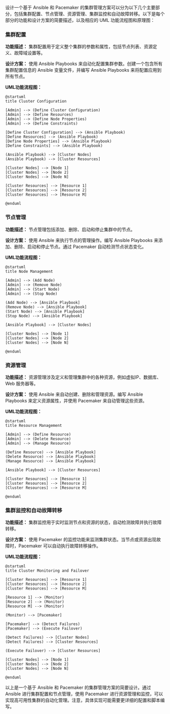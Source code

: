 设计一个基于 Ansible 和 Pacemaker 的集群管理方案可以分为以下几个主要部分，包括集群配置、节点管理、资源管理、集群监控和自动故障转移。以下是每个部分的功能和设计方案的简要描述，以及相应的 UML 功能流程图和原理图：

### 集群配置

**功能描述：** 集群配置用于定义整个集群的参数和属性，包括节点列表、资源定义、故障域设置等。

**设计方案：** 使用 Ansible Playbooks 来自动化配置集群参数。创建一个包含所有集群配置信息的 Ansible 变量文件，并编写 Ansible Playbooks 来将配置应用到所有节点。

**UML功能流程图：**

```plantuml
@startuml
title Cluster Configuration

[Admin] --> (Define Cluster Configuration)
[Admin] --> (Define Resources)
[Admin] --> (Define Node Properties)
[Admin] --> (Define Constraints)

[Define Cluster Configuration] --> (Ansible Playbook)
[Define Resources] --> (Ansible Playbook)
[Define Node Properties] --> (Ansible Playbook)
[Define Constraints] --> (Ansible Playbook)

(Ansible Playbook) --> [Cluster Nodes]
(Ansible Playbook) --> [Cluster Resources]

[Cluster Nodes] --> [Node 1]
[Cluster Nodes] --> [Node 2]
[Cluster Nodes] --> [Node N]

[Cluster Resources] --> [Resource 1]
[Cluster Resources] --> [Resource 2]
[Cluster Resources] --> [Resource M]

@enduml
```

### 节点管理

**功能描述：** 节点管理包括添加、删除、启动和停止集群中的节点。

**设计方案：** 使用 Ansible 来执行节点的管理操作。编写 Ansible Playbooks 来添加、删除、启动和停止节点。通过 Pacemaker 自动检测节点状态变化。

**UML功能流程图：**

```plantuml
@startuml
title Node Management

[Admin] --> (Add Node)
[Admin] --> (Remove Node)
[Admin] --> (Start Node)
[Admin] --> (Stop Node)

(Add Node) --> [Ansible Playbook]
(Remove Node) --> [Ansible Playbook]
(Start Node) --> [Ansible Playbook]
(Stop Node) --> [Ansible Playbook]

[Ansible Playbook] --> [Cluster Nodes]

[Cluster Nodes] --> [Node 1]
[Cluster Nodes] --> [Node 2]
[Cluster Nodes] --> [Node N]

@enduml
```

### 资源管理

**功能描述：** 资源管理涉及定义和管理集群中的各种资源，例如虚拟IP、数据库、Web 服务器等。

**设计方案：** 使用 Ansible 来自动创建、删除和管理资源。编写 Ansible Playbooks 来定义资源属性，并使用 Pacemaker 来自动管理这些资源。

**UML功能流程图：**

```plantuml
@startuml
title Resource Management

[Admin] --> (Define Resource)
[Admin] --> (Delete Resource)
[Admin] --> (Manage Resource)

(Define Resource) --> [Ansible Playbook]
(Delete Resource) --> [Ansible Playbook]
(Manage Resource) --> [Ansible Playbook]

[Ansible Playbook] --> [Cluster Resources]

[Cluster Resources] --> [Resource 1]
[Cluster Resources] --> [Resource 2]
[Cluster Resources] --> [Resource M]

@enduml
```

### 集群监控和自动故障转移

**功能描述：** 集群监控用于实时监测节点和资源的状态，自动检测故障并执行故障转移。

**设计方案：** 使用 Pacemaker 的监控功能来监测集群状态。当节点或资源出现故障时，Pacemaker 可以自动执行故障转移操作。

**UML功能流程图：**

```plantuml
@startuml
title Cluster Monitoring and Failover

[Cluster Resources] --> [Resource 1]
[Cluster Resources] --> [Resource 2]
[Cluster Resources] --> [Resource M]

[Resource 1] --> (Monitor)
[Resource 2] --> (Monitor)
[Resource M] --> (Monitor)

(Monitor) --> [Pacemaker]

[Pacemaker] --> (Detect Failures)
[Pacemaker] --> (Execute Failover)

(Detect Failures) --> [Cluster Nodes]
(Detect Failures) --> [Cluster Resources]

(Execute Failover) --> [Cluster Resources]

[Cluster Nodes] --> [Node 1]
[Cluster Nodes] --> [Node 2]
[Cluster Nodes] --> [Node N]

@enduml
```

以上是一个基于 Ansible 和 Pacemaker 的集群管理方案的简要设计。通过 Ansible 进行集群配置和节点管理，使用 Pacemaker 进行资源管理和监控，可以实现高可用性集群的自动化管理。注意，具体实现可能需要更详细的配置和脚本编写。
